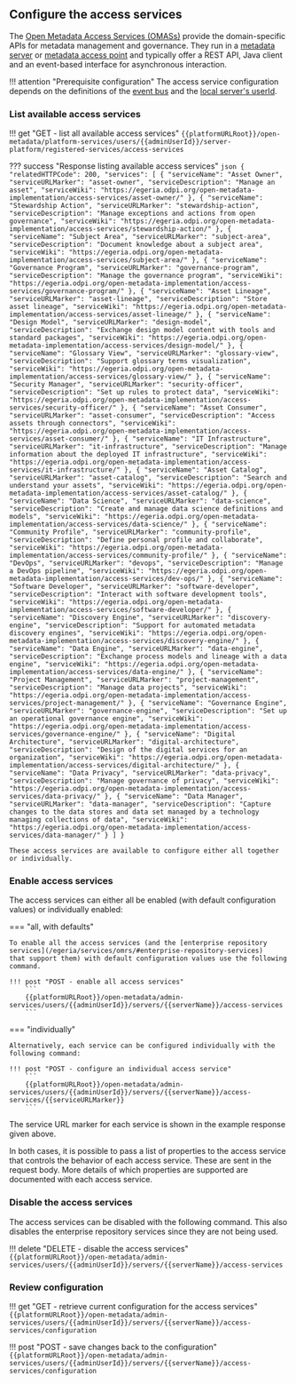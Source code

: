 <!-- SPDX-License-Identifier: CC-BY-4.0 -->
<!-- Copyright Contributors to the Egeria project. -->

## Configure the access services

The [Open Metadata Access Services (OMASs)](/egeria-docs/services/omas) provide the domain-specific APIs for metadata management and governance. They run in a [metadata server](/egeria-docs/concepts/metadata-server) or [metadata access point](/egeria-docs/concepts/metadata-access-point) and typically offer a REST API, Java client and an event-based interface for asynchronous interaction.

!!! attention "Prerequisite configuration"
    The access service configuration depends on the definitions of the [event bus](#set-up-the-default-event-bus) and the [local server's userId](#set-the-servers-user-id-and-optional-password).

### List available access services

!!! get "GET - list all available access services"
    ```
    {{platformURLRoot}}/open-metadata/platform-services/users/{{adminUserId}}/server-platform/registered-services/access-services
    ```

??? success "Response listing available access services"
    ```json
    {
        "relatedHTTPCode": 200,
        "services": [
            {
                "serviceName": "Asset Owner",
                "serviceURLMarker": "asset-owner",
                "serviceDescription": "Manage an asset",
                "serviceWiki": "https://egeria.odpi.org/open-metadata-implementation/access-services/asset-owner/"
            },
            {
                "serviceName": "Stewardship Action",
                "serviceURLMarker": "stewardship-action",
                "serviceDescription": "Manage exceptions and actions from open governance",
                "serviceWiki": "https://egeria.odpi.org/open-metadata-implementation/access-services/stewardship-action/"
            },
            {
                "serviceName": "Subject Area",
                "serviceURLMarker": "subject-area",
                "serviceDescription": "Document knowledge about a subject area",
                "serviceWiki": "https://egeria.odpi.org/open-metadata-implementation/access-services/subject-area/"
            },
            {
                "serviceName": "Governance Program",
                "serviceURLMarker": "governance-program",
                "serviceDescription": "Manage the governance program",
                "serviceWiki": "https://egeria.odpi.org/open-metadata-implementation/access-services/governance-program/"
            },
            {
                "serviceName": "Asset Lineage",
                "serviceURLMarker": "asset-lineage",
                "serviceDescription": "Store asset lineage",
                "serviceWiki": "https://egeria.odpi.org/open-metadata-implementation/access-services/asset-lineage/"
            },
            {
                "serviceName": "Design Model",
                "serviceURLMarker": "design-model",
                "serviceDescription": "Exchange design model content with tools and standard packages",
                "serviceWiki": "https://egeria.odpi.org/open-metadata-implementation/access-services/design-model/"
            },
            {
                "serviceName": "Glossary View",
                "serviceURLMarker": "glossary-view",
                "serviceDescription": "Support glossary terms visualization",
                "serviceWiki": "https://egeria.odpi.org/open-metadata-implementation/access-services/glossary-view/"
            },
            {
                "serviceName": "Security Manager",
                "serviceURLMarker": "security-officer",
                "serviceDescription": "Set up rules to protect data",
                "serviceWiki": "https://egeria.odpi.org/open-metadata-implementation/access-services/security-officer/"
            },
            {
                "serviceName": "Asset Consumer",
                "serviceURLMarker": "asset-consumer",
                "serviceDescription": "Access assets through connectors",
                "serviceWiki": "https://egeria.odpi.org/open-metadata-implementation/access-services/asset-consumer/"
            },
            {
                "serviceName": "IT Infrastructure",
                "serviceURLMarker": "it-infrastructure",
                "serviceDescription": "Manage information about the deployed IT infrastructure",
                "serviceWiki": "https://egeria.odpi.org/open-metadata-implementation/access-services/it-infrastructure/"
            },
            {
                "serviceName": "Asset Catalog",
                "serviceURLMarker": "asset-catalog",
                "serviceDescription": "Search and understand your assets",
                "serviceWiki": "https://egeria.odpi.org/open-metadata-implementation/access-services/asset-catalog/"
            },
            {
                "serviceName": "Data Science",
                "serviceURLMarker": "data-science",
                "serviceDescription": "Create and manage data science definitions and models",
                "serviceWiki": "https://egeria.odpi.org/open-metadata-implementation/access-services/data-science/"
            },
            {
                "serviceName": "Community Profile",
                "serviceURLMarker": "community-profile",
                "serviceDescription": "Define personal profile and collaborate",
                "serviceWiki": "https://egeria.odpi.org/open-metadata-implementation/access-services/community-profile/"
            },
            {
                "serviceName": "DevOps",
                "serviceURLMarker": "devops",
                "serviceDescription": "Manage a DevOps pipeline",
                "serviceWiki": "https://egeria.odpi.org/open-metadata-implementation/access-services/dev-ops/"
            },
            {
                "serviceName": "Software Developer",
                "serviceURLMarker": "software-developer",
                "serviceDescription": "Interact with software development tools",
                "serviceWiki": "https://egeria.odpi.org/open-metadata-implementation/access-services/software-developer/"
            },
            {
                "serviceName": "Discovery Engine",
                "serviceURLMarker": "discovery-engine",
                "serviceDescription": "Support for automated metadata discovery engines",
                "serviceWiki": "https://egeria.odpi.org/open-metadata-implementation/access-services/discovery-engine/"
            },
            {
                "serviceName": "Data Engine",
                "serviceURLMarker": "data-engine",
                "serviceDescription": "Exchange process models and lineage with a data engine",
                "serviceWiki": "https://egeria.odpi.org/open-metadata-implementation/access-services/data-engine/"
            },
            {
                "serviceName": "Project Management",
                "serviceURLMarker": "project-management",
                "serviceDescription": "Manage data projects",
                "serviceWiki": "https://egeria.odpi.org/open-metadata-implementation/access-services/project-management/"
            },
            {
                "serviceName": "Governance Engine",
                "serviceURLMarker": "governance-engine",
                "serviceDescription": "Set up an operational governance engine",
                "serviceWiki": "https://egeria.odpi.org/open-metadata-implementation/access-services/governance-engine/"
            },
            {
                "serviceName": "Digital Architecture",
                "serviceURLMarker": "digital-architecture",
                "serviceDescription": "Design of the digital services for an organization",
                "serviceWiki": "https://egeria.odpi.org/open-metadata-implementation/access-services/digital-architecture/"
            },
            {
                "serviceName": "Data Privacy",
                "serviceURLMarker": "data-privacy",
                "serviceDescription": "Manage governance of privacy",
                "serviceWiki": "https://egeria.odpi.org/open-metadata-implementation/access-services/data-privacy/"
            },
            {
                "serviceName": "Data Manager",
                "serviceURLMarker": "data-manager",
                "serviceDescription": "Capture changes to the data stores and data set managed by a technology managing collections of data",
                "serviceWiki": "https://egeria.odpi.org/open-metadata-implementation/access-services/data-manager/"
            }
        ]
    }
    ```

    These access services are available to configure either all together or individually.

### Enable access services

The access services can either all be enabled (with default configuration values) or individually enabled:

=== "all, with defaults"

    To enable all the access services (and the [enterprise repository services](/egeria/services/omrs/#enterprise-repository-services)
    that support them) with default configuration values use the following command.

    !!! post "POST - enable all access services"
        ```
        {{platformURLRoot}}/open-metadata/admin-services/users/{{adminUserId}}/servers/{{serverName}}/access-services
        ```

=== "individually"

    Alternatively, each service can be configured individually with the following command:

    !!! post "POST - configure an individual access service"
        ```
        {{platformURLRoot}}/open-metadata/admin-services/users/{{adminUserId}}/servers/{{serverName}}/access-services/{{serviceURLMarker}}
        ```

The service URL marker for each service is shown in the example response given above.

In both cases, it is possible to pass a list of properties to the access service that controls the behavior of each access service. These are sent in the request body. More details of which properties are supported are documented with each access service.

### Disable the access services

The access services can be disabled with the following command. This also disables the enterprise repository services since they are not being used.

!!! delete "DELETE - disable the access services"
    ```
    {{platformURLRoot}}/open-metadata/admin-services/users/{{adminUserId}}/servers/{{serverName}}/access-services
    ```

### Review configuration

!!! get "GET - retrieve current configuration for the access services"
    ```
    {{platformURLRoot}}/open-metadata/admin-services/users/{{adminUserId}}/servers/{{serverName}}/access-services/configuration
    ```

!!! post "POST - save changes back to the configuration"
    ```
    {{platformURLRoot}}/open-metadata/admin-services/users/{{adminUserId}}/servers/{{serverName}}/access-services/configuration
    ```
